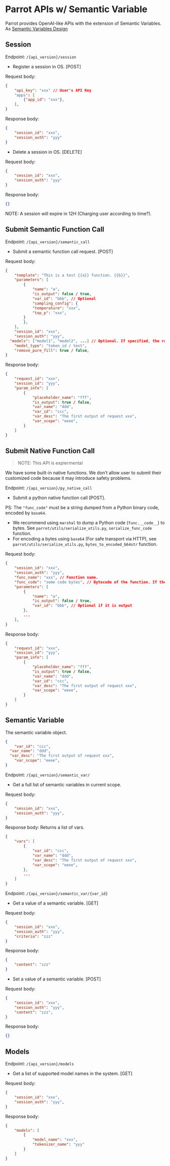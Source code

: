 # Parrot APIs w/ Semantic Variable

Parrot provides OpenAI-like APIs with the extension of Semantic Variables. As [Semantic Variables Design](../sys_design/app_layer/semantic_variable.md)

## Session

Endpoint: `/{api_version}/session`

- Register a session in OS. [POST]

Request body:

```json
{
    "api_key": "xxx" // User's API Key
    "apps": [
        {"app_id": "xxx"},
    ],
}
```

Response  body:

```json
{
    "session_id": "xxx",
    "session_auth": "yyy"
}
```

- Delete a session in OS. [DELETE]

Request body:

```json
{
    "session_id": "xxx",
    "session_auth": "yyy"
}
```

Response body:

```json
{}
```

NOTE: A session will expire in 12H (Charging user according to time?).

## Submit Semantic Function Call

Endpoint: `/{api_version}/semantic_call`

- Submit a semantic function call request. [POST]

Request body:

```json
{
    "template": "This is a test {{a}} function. {{b}}",
    "parameters": [
        {
            "name": "a",
            "is_output": false / true,
            "var_id": "bbb", // Optional
            "sampling_config": {
            "temperature": "xxx",
            "top_p": "xxx",
        }
        },
    ],
    "session_id": "xxx",
    "session_auth": "yyy",
  "models": ["model1", "model2", ...] // Optional. If specified, the request will be scheduled only to these models. By default ([]) it can be scheduled to any model.
    "model_type": "token_id / text",
    "remove_pure_fill": true / false,
}
```

Response body:

```json
{
    "request_id": "xxx",
    "session_id": "yyy",
    "param_info": [
        {
            "placeholder_name": "fff",
            "is_output": true / false,
            "var_name": "ddd",
            "var_id": "ccc",
            "var_desc": "The first output of request xxx",
            "var_scope": "eeee",
        }
    ]
}
```

## Submit Native Function Call

> NOTE: This API is expiermental

We have some built-in native functions. We don’t allow user to submit their customized code because it may introduce safety problems.

Endpoint: `/{api_version}/py_native_call`

- Submit a python native function call [POST].

PS: The `"func_code"` must be a string dumped from a Python binary code, encoded by `base64`.
- We recommend using `marshal` to dump a Python code (`func.__code__`) to bytes. See `parrot/utils/serialize_utils.py`, `serialize_func_code` function.
- For encoding a bytes using `base64` (For safe transport via HTTP), see `parrot/utils/serialize_utils.py`, `bytes_to_encoded_b64str` function.

Request body:

```json
{
    "session_id": "xxx",
    "session_auth": "yyy",
    "func_name": "xxx", // Function name.
    "func_code": "some code bytes", // Bytecode of the function. If the function is cached, you can omit this field.
    "parameters": [
        {
            "name": "a",
            "is_output": false / true,
            "var_id": "bbb", // Optional if it is output
        },
        ...
    ],
}
```

Response body:
```json
{
	"request_id": "xxx",
	"session_id": "yyy",
	"param_info": [
        {
            "placeholder_name": "fff",
            "is_output": true / false,
            "var_name": "ddd",
            "var_id": "ccc",
            "var_desc": "The first output of request xxx",
            "var_scope": "eeee",
        }
	]
}
```

## Semantic Variable

The semantic variable object.

```json
{
    "var_id": "ccc",
  "var_name": "ddd",
  "var_desc": "The first output of request xxx",
    "var_scope": "eeee",
}
```

Endpoint: `/{api_version}/semantic_var/`

- Get a full list of semantic variables in current scope.

Request body:

```json
{
    "session_id": "xxx",
    "session_auth": "yyy",
}
```

Response body: Returns a list of vars.

```json
{
    "vars": [
        {
            "var_id": "ccc",
            "var_name": "ddd",
            "var_desc": "The first output of request xxx",
            "var_scope": "eeee",
        },
        ...
    ]
}
```

Endpoint:  `/{api_version}/semantic_var/{var_id}` 

- Get a value of a semantic variable. [GET]

Request body:

```json
{
    "session_id": "xxx",
    "session_auth": "yyy",
    "criteria": "zzz"
}
```

Response body:

```json
{
    "content": "zzz"
}
```

- Set a value of a semantic variable. [POST]

Request body:

```json
{
    "session_id": "xxx",
    "session_auth": "yyy",
    "content": "zzz",
}
```

Response body:

```json
{}
```

## Models

Endpoint: `/{api_version}/models`

- Get a list of supported model names in the system. [GET]

Request body:

```json
{
    "session_id": "xxx",
    "session_auth": "yyy",
}
```

Response body:

```json
{
    "models": [
        {
            "model_name": "xxx",
            "tokenizer_name": "yyy"
        }
    ]
}
```